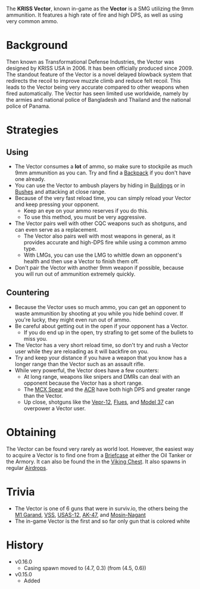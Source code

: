 The **KRISS Vector**, known in-game as the **Vector** is a SMG utilizing the 9mm ammunition. It features a high rate of fire and high DPS, as well as using very common ammo.

# Background
Then known as Transformational Defense Industries, the Vector was designed by KRISS USA in 2006. It has been officially produced since 2009. The standout feature of the Vector is a novel delayed blowback system that redirects the recoil to improve muzzle climb and reduce felt recoil. This leads to the Vector being very accurate compared to other weapons when fired automatically. The Vector has seen limited use worldwide, namely by the armies and national police of Bangladesh and Thailand and the national police of Panama.

# Strategies
## Using
- The Vector consumes a **lot** of ammo, so make sure to stockpile as much 9mm ammunition as you can. Try and find a [Backpack](/equipment/backpacks) if you don't have one already.
- You can use the Vector to ambush players by hiding in [Buildings](/buildings) or in [Bushes](/obstacles/bush) and attacking at close range.
- Because of the very fast reload time, you can simply reload your Vector and keep pressing your opponent.
  - Keep an eye on your ammo reserves if you do this.
  - To use this method, you must be very aggressive.
- The Vector pairs well with other CQC weapons such as shotguns, and can even serve as a replacement.
  - The Vector also pairs well with most weapons in general, as it provides accurate and high-DPS fire while using a common ammo type.
  - With LMGs, you can use the LMG to whittle down an opponent's health and then use a Vector to finish them off.
- Don't pair the Vector with another 9mm weapon if possible, because you will run out of ammunition extremely quickly.

## Countering
- Because the Vector uses so much ammo, you can get an opponent to waste ammunition by shooting at you while you hide behind cover. If you're lucky, they might even run out of ammo.
- Be careful about getting out in the open if your opponent has a Vector.
  - If you do end up in the open, try strafing to get some of the bullets to miss you.
- The Vector has a very short reload time, so don't try and rush a Vector user while they are reloading as it will backfire on you.
- Try and keep your distance if you have a weapon that you know has a longer range than the Vector such as an assault rifle.
- While very powerful, the Vector does have a few counters:
  - At long range, weapons like snipers and DMRs can deal with an opponent because the Vector has a short range.
  - The [MCX Spear](/weapons/guns/mcx_spear) and the [ACR](/weapons/guns/acr) have both high DPS and greater range than the Vector.
  - Up close, shotguns like the [Vepr-12](/weapons/guns/vepr12), [Flues](/weapons/guns/flues), and [Model 37](/weapons/guns/model_37) can overpower a Vector user.

# Obtaining
The Vector can be found very rarely as world loot. However, the easiest way to acquire a Vector is to find one from a [Briefcase](/obstacles/briefcase) at either the Oil Tanker or the Armory. It can also be found the in the [Viking Chest](/obstacles/viking_chest). It also spawns in regular [Airdrops](/obstacles/airdrop_crate).

# Trivia
- The Vector is one of 6 guns that were in surviv.io, the others being the [M1 Garand](/weapons/guns/m1_garand), [VSS](/weapons/guns/vss), [USAS-12](/weapons/guns/usas12), [AK-47](/weapons/guns/ak47), and [Mosin-Nagant](/weapons/guns/mosin)
- The in-game Vector is the first and so far only gun that is colored white

# History

- v0.16.0
  - Casing spawn moved to (4.7, 0.3) (from (4.5, 0.6))
- v0.15.0
  - Added
